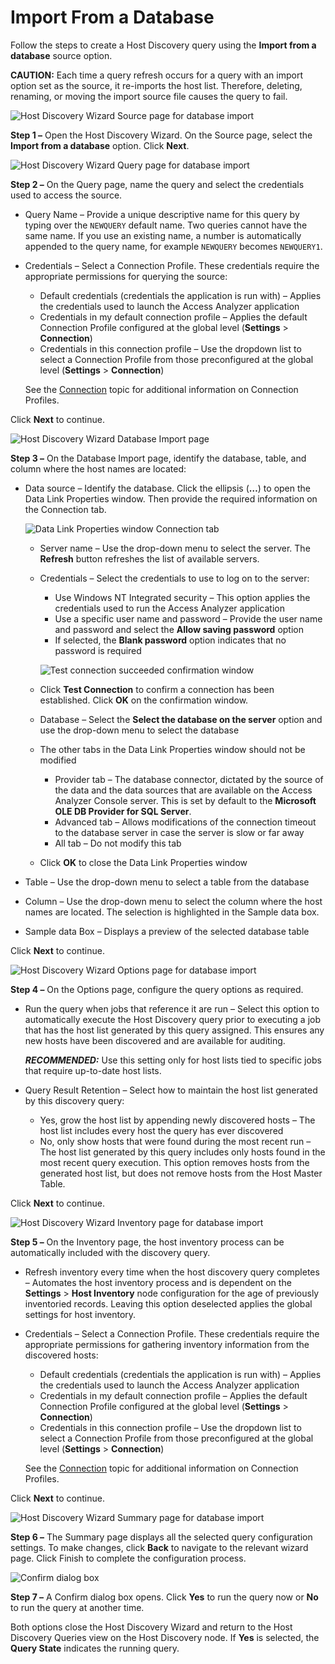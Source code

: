 # Import From a Database

Follow the steps to create a Host Discovery query using the **Import from a database** source
option.

**CAUTION:** Each time a query refresh occurs for a query with an import option set as the source,
it re-imports the host list. Therefore, deleting, renaming, or moving the import source file causes
the query to fail.

![Host Discovery Wizard Source page for database import](/img/product_docs/accessanalyzer/admin/hostdiscovery/wizard/source.webp)

**Step 1 –** Open the Host Discovery Wizard. On the Source page, select the **Import from a
database** option. Click **Next**.

![Host Discovery Wizard Query page for database import](/img/product_docs/accessanalyzer/admin/datacollector/nis/query.webp)

**Step 2 –** On the Query page, name the query and select the credentials used to access the source.

- Query Name – Provide a unique descriptive name for this query by typing over the `NEWQUERY`
  default name. Two queries cannot have the same name. If you use an existing name, a number is
  automatically appended to the query name, for example `NEWQUERY` becomes `NEWQUERY1`.
- Credentials – Select a Connection Profile. These credentials require the appropriate permissions
  for querying the source:

  - Default credentials (credentials the application is run with) – Applies the credentials used
    to launch the Access Analyzer application
  - Credentials in my default connection profile – Applies the default Connection Profile
    configured at the global level (**Settings** > **Connection**)
  - Credentials in this connection profile – Use the dropdown list to select a Connection Profile
    from those preconfigured at the global level (**Settings** > **Connection**)

  See the [Connection](/docs/accessanalyzer/12.0/administration/settings/connection/overview.md) topic for additional information on
  Connection Profiles.

Click **Next** to continue.

![Host Discovery Wizard Database Import page](/img/product_docs/accessanalyzer/admin/hostdiscovery/wizard/databaseimport.webp)

**Step 3 –** On the Database Import page, identify the database, table, and column where the host
names are located:

- Data source – Identify the database. Click the ellipsis (**…**) to open the Data Link Properties
  window. Then provide the required information on the Connection tab.

  ![Data Link Properties window Connection tab](/img/product_docs/accessanalyzer/admin/hostdiscovery/wizard/datalinkproperties.webp)

  - Server name – Use the drop-down menu to select the server. The **Refresh** button refreshes
    the list of available servers.
  - Credentials – Select the credentials to use to log on to the server:

    - Use Windows NT Integrated security – This option applies the credentials used to run the
      Access Analyzer application
    - Use a specific user name and password – Provide the user name and password and select the
      **Allow saving password** option
    - If selected, the **Blank password** option indicates that no password is required

    ![Test connection succeeded confirmation window](/img/product_docs/accessanalyzer/admin/hostdiscovery/wizard/datalinkpropertiestestconnection.webp)

  - Click **Test Connection** to confirm a connection has been established. Click **OK** on the
    confirmation window.
  - Database – Select the **Select the database on the server** option and use the drop-down menu
    to select the database
  - The other tabs in the Data Link Properties window should not be modified

    - Provider tab – The database connector, dictated by the source of the data and the data
      sources that are available on the Access Analyzer Console server. This is set by default
      to the **Microsoft OLE DB Provider for SQL Server**.
    - Advanced tab – Allows modifications of the connection timeout to the database server in
      case the server is slow or far away
    - All tab – Do not modify this tab

  - Click **OK** to close the Data Link Properties window

- Table – Use the drop-down menu to select a table from the database
- Column – Use the drop-down menu to select the column where the host names are located. The
  selection is highlighted in the Sample data box.
- Sample data Box – Displays a preview of the selected database table

Click **Next** to continue.

![Host Discovery Wizard Options page for database import](/img/product_docs/accessanalyzer/install/application/options.webp)

**Step 4 –** On the Options page, configure the query options as required.

- Run the query when jobs that reference it are run – Select this option to automatically execute
  the Host Discovery query prior to executing a job that has the host list generated by this query
  assigned. This ensures any new hosts have been discovered and are available for auditing.

  **_RECOMMENDED:_** Use this setting only for host lists tied to specific jobs that require
  up-to-date host lists.

- Query Result Retention – Select how to maintain the host list generated by this discovery query:

  - Yes, grow the host list by appending newly discovered hosts – The host list includes every
    host the query has ever discovered
  - No, only show hosts that were found during the most recent run – The host list generated by
    this query includes only hosts found in the most recent query execution. This option removes
    hosts from the generated host list, but does not remove hosts from the Host Master Table.

Click **Next** to continue.

![Host Discovery Wizard Inventory page for database import](/img/product_docs/accessanalyzer/admin/hostdiscovery/wizard/inventory.webp)

**Step 5 –** On the Inventory page, the host inventory process can be automatically included with
the discovery query.

- Refresh inventory every time when the host discovery query completes – Automates the host
  inventory process and is dependent on the **Settings** > **Host Inventory** node configuration for
  the age of previously inventoried records. Leaving this option deselected applies the global
  settings for host inventory.
- Credentials – Select a Connection Profile. These credentials require the appropriate permissions
  for gathering inventory information from the discovered hosts:

  - Default credentials (credentials the application is run with) – Applies the credentials used
    to launch the Access Analyzer application
  - Credentials in my default connection profile – Applies the default Connection Profile
    configured at the global level (**Settings** > **Connection**)
  - Credentials in this connection profile – Use the dropdown list to select a Connection Profile
    from those preconfigured at the global level (**Settings** > **Connection**)

  See the [Connection](/docs/accessanalyzer/12.0/administration/settings/connection/overview.md) topic for additional information on
  Connection Profiles.

Click **Next** to continue.

![Host Discovery Wizard Summary page for database import](/img/product_docs/accessanalyzer/admin/datacollector/adinventory/summary.webp)

**Step 6 –** The Summary page displays all the selected query configuration settings. To make
changes, click **Back** to navigate to the relevant wizard page. Click Finish to complete the
configuration process.

![Confirm dialog box](/img/product_docs/accessanalyzer/admin/hostdiscovery/wizard/wizardconfirmdialog.webp)

**Step 7 –** A Confirm dialog box opens. Click **Yes** to run the query now or **No** to run the
query at another time.

Both options close the Host Discovery Wizard and return to the Host Discovery Queries view on the
Host Discovery node. If **Yes** is selected, the **Query State** indicates the running query.
